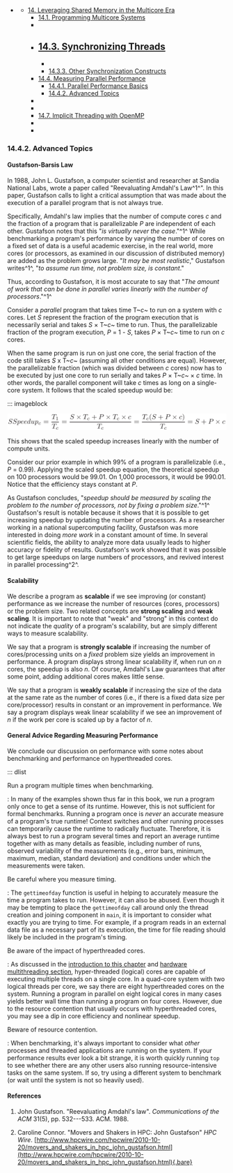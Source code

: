 





-   -   [14. Leveraging Shared Memory in the Multicore
        Era]()
        -   [14.1. Programming Multicore
            Systems]()
        -  
        -   [14.3. Synchronizing
            Threads]()
            -  
            -  
            -   [14.3.3. Other Synchronization
                Constructs]()
        -   [14.4. Measuring Parallel
            Performance]()
            -   [14.4.1. Parallel Performance
                Basics]()
            -   [14.4.2. Advanced
                Topics]()
        -  
        -  
        -   [14.7. Implicit Threading with
            OpenMP]()
        -  
        -  















### 14.4.2. Advanced Topics 


#### Gustafson-Barsis Law 

In 1988, John L. Gustafson, a computer scientist and researcher at
Sandia National Labs, wrote a paper called \"Reevaluating Amdahl's
Law^1^\". In this paper, Gustafson calls to light a critical assumption
that was made about the execution of a parallel program that is not
always true.


Specifically, Amdahl's law implies that the number of compute cores *c*
and the fraction of a program that is parallelizable *P* are independent
of each other. Gustafson notes that this \"*is virtually never the
case*.\"^1^ While benchmarking a program's performance by varying the
number of cores on a fixed set of data is a useful academic exercise, in
the real world, more cores (or processors, as examined in our discussion
of distributed memory) are added as the problem grows large. \"*It may
be most realistic*,\" Gustafson writes^1^, \"*to assume run time, not
problem size, is constant*.\"


Thus, according to Gustafson, it is most accurate to say that \"*The
amount of work that can be done in parallel varies linearly with the
number of processors*.\"^1^


Consider a *parallel* program that takes time T~*c*~ to run on a system
with *c* cores. Let *S* represent the fraction of the program execution
that is necessarily serial and takes *S* × T~*c*~ time to run. Thus, the
parallelizable fraction of the program execution, *P* = 1 - *S*, takes
*P* × T~*c*~ time to run on *c* cores.


When the same program is run on just one core, the serial fraction of
the code still takes *S* x T~*c*~ (assuming all other conditions are
equal). However, the parallelizable fraction (which was divided between
*c* cores) now has to be executed by just one core to run serially and
takes *P* × T~*c*~ × *c* time. In other words, the parallel component
will take *c* times as long on a single-core system. It follows that the
scaled speedup would be:


::: imageblock

![sspeedup](_images/sspeedup.png)


This shows that the scaled speedup increases linearly with the number of
compute units.


Consider our prior example in which 99% of a program is parallelizable
(i.e., *P* = 0.99). Applying the scaled speedup equation, the
theoretical speedup on 100 processors would be 99.01. On 1,000
processors, it would be 990.01. Notice that the efficiency stays
constant at *P*.


As Gustafson concludes, \"*speedup should be measured by scaling the
problem to the number of processors, not by fixing a problem size*.\"^1^
Gustafson's result is notable because it shows that it is possible to
get increasing speedup by updating the number of processors. As a
researcher working in a national supercomputing facility, Gustafson was
more interested in doing *more work* in a constant amount of time. In
several scientific fields, the ability to analyze more data usually
leads to higher accuracy or fidelity of results. Gustafson's work showed
that it was possible to get large speedups on large numbers of
processors, and revived interest in parallel processing^2^.



#### Scalability 

We describe a program as **scalable** if we see improving (or constant)
performance as we increase the number of resources (cores, processors)
or the problem size. Two related concepts are **strong scaling** and
**weak scaling**. It is important to note that \"weak\" and \"strong\"
in this context do not indicate the *quality* of a program's
scalability, but are simply different ways to measure scalability.


We say that a program is **strongly scalable** if increasing the number
of cores/processing units on a *fixed* problem size yields an
improvement in performance. A program displays strong linear scalability
if, when run on *n* cores, the speedup is also *n*. Of course, Amdahl's
Law guarantees that after some point, adding additional cores makes
little sense.


We say that a program is **weakly scalable** if increasing the size of
the data at the same rate as the number of cores (i.e., if there is a
fixed data size per core/processor) results in constant or an
improvement in performance. We say a program displays weak linear
scalability if we see an improvement of *n* if the work per core is
scaled up by a factor of *n*.



#### General Advice Regarding Measuring Performance 

We conclude our discussion on performance with some notes about
benchmarking and performance on hyperthreaded cores.


::: dlist

Run a program multiple times when benchmarking.

:   In many of the examples shown thus far in this book, we run a
    program only once to get a sense of its runtime. However, this is
    not sufficient for formal benchmarks. Running a program once is
    *never* an accurate measure of a program's true runtime! Context
    switches and other running processes can temporarily cause the
    runtime to radically fluctuate. Therefore, it is always best to run
    a program several times and report an average runtime together with
    as many details as feasible, including number of runs, observed
    variability of the measurements (e.g., error bars, minimum, maximum,
    median, standard deviation) and conditions under which the
    measurements were taken.

Be careful where you measure timing.

:   The `gettimeofday` function is useful in helping to accurately
    measure the time a program takes to run. However, it can also be
    abused. Even though it may be tempting to place the `gettimeofday`
    call around only the thread creation and joining component in
    `main`, it is important to consider what exactly you are trying to
    time. For example, if a program reads in an external data file as a
    necessary part of its execution, the time for file reading should
    likely be included in the program's timing.

Be aware of the impact of hyperthreaded cores.

:   As discussed in the [introduction to this
    chapter](index.html#_taking_a_closer_look_how_many_cores) and
    [hardware multithreading
    section](../C5-Arch/modern.html#_multicore_and_hardware_multithreading),
    hyper-threaded (logical) cores are capable of executing multiple
    threads on a single core. In a quad-core system with two logical
    threads per core, we say there are eight hyperthreaded cores on the
    system. Running a program in parallel on eight logical cores in many
    cases yields better wall time than running a program on four cores.
    However, due to the resource contention that usually occurs with
    hyperthreaded cores, you may see a dip in core efficiency and
    nonlinear speedup.

Beware of resource contention.

:   When benchmarking, it's always important to consider what *other*
    processes and threaded applications are running on the system. If
    your performance results ever look a bit strange, it is worth
    quickly running `top` to see whether there are any other users also
    running resource-intensive tasks on the same system. If so, try
    using a different system to benchmark (or wait until the system is
    not so heavily used).



#### References 


1.  John Gustafson. \"Reevaluating Amdahl's law\". *Communications of
    the ACM* 31(5), pp. 532---​533. ACM. 1988.

2.  Caroline Connor. \"Movers and Shakers in HPC: John Gustafson\" *HPC
    Wire*.
    [http://www.hpcwire.com/hpcwire/2010-10-20/movers_and_shakers_in_hpc_john_gustafson.html](http://www.hpcwire.com/hpcwire/2010-10-20/movers_and_shakers_in_hpc_john_gustafson.html){.bare}





